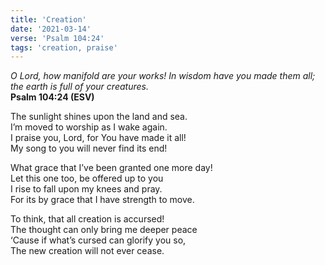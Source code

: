 ```yaml
---
title: 'Creation'
date: '2021-03-14'
verse: 'Psalm 104:24'
tags: 'creation, praise'
---
```


*O Lord, how manifold are your works! In wisdom have you made them all; the earth is full of your creatures.*  
**Psalm 104:24 (ESV)**

The sunlight shines upon the land and sea.  
I’m moved to worship as I wake again.  
I praise you, Lord, for You have made it all!  
My song to you will never find its end!

What grace that I’ve been granted one more day!  
Let this one too, be offered up to you  
I rise to fall upon my knees and pray.  
For its by grace that I have strength to move.

To think, that all creation is accursed!  
The thought can only bring me deeper peace  
‘Cause if what’s cursed can glorify you so,  
The new creation will not ever cease.
